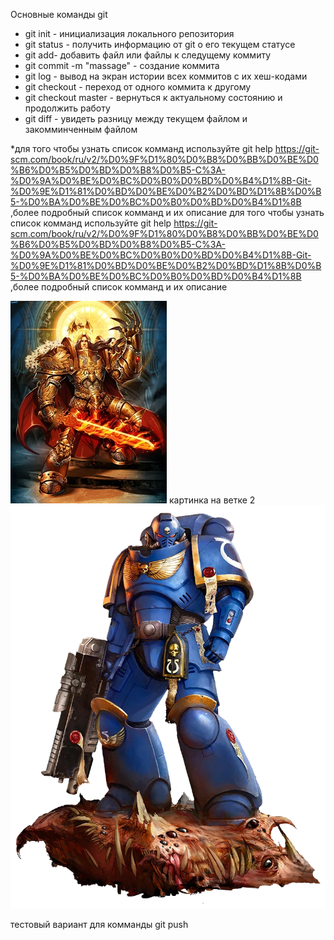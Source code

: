 Основные команды git
+ git init - инициализация локального репозитория
+ git status - получить информацию от git о его текущем статусе
+ git add- добавить файл или файлы к следущему коммиту
+ git commit -m "massage" - создание коммита
+ git log - вывод на экран истории всех коммитов с их хеш-кодами
+ git checkout - переход от одного коммита к другому
+ git checkout master - вернуться к актуальному состоянию и продолжить работу
+ git diff - увидеть разницу между текущем файлом и закомминченным файлом

*для того чтобы узнать список комманд используйте git help
https://git-scm.com/book/ru/v2/%D0%9F%D1%80%D0%B8%D0%BB%D0%BE%D0%B6%D0%B5%D0%BD%D0%B8%D0%B5-C%3A-%D0%9A%D0%BE%D0%BC%D0%B0%D0%BD%D0%B4%D1%8B-Git-%D0%9E%D1%81%D0%BD%D0%BE%D0%B2%D0%BD%D1%8B%D0%B5-%D0%BA%D0%BE%D0%BC%D0%B0%D0%BD%D0%B4%D1%8B ,более подробный список комманд и их описание
для того чтобы узнать список комманд используйте git help
https://git-scm.com/book/ru/v2/%D0%9F%D1%80%D0%B8%D0%BB%D0%BE%D0%B6%D0%B5%D0%BD%D0%B8%D0%B5-C%3A-%D0%9A%D0%BE%D0%BC%D0%B0%D0%BD%D0%B4%D1%8B-Git-%D0%9E%D1%81%D0%BD%D0%BE%D0%B2%D0%BD%D1%8B%D0%B5-%D0%BA%D0%BE%D0%BC%D0%B0%D0%BD%D0%B4%D1%8B ,более подробный список комманд и их описание

![его свет с нами ](imperator.webp)
картинка на ветке 2
![astramilitarum](waha.webp)




тестовый вариант для комманды git push